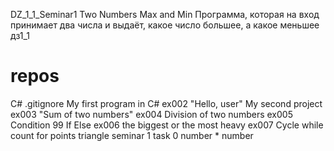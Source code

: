 DZ_1_1_Seminar1 Two Numbers Max and Min Программа, которая на вход принимает два числа и выдаёт, какое число большее, а какое меньшее дз1_1

# repos
C#
.gitignore
My first program in C# ex002 "Hello, user"
My second project ex003 "Sum of two numbers"
ex004 Division of two numbers
ex005 Condition 99 If Else
ex006 the biggest or the most heavy
ex007 Cycle while count for points triangle
seminar 1 task 0 number * number
